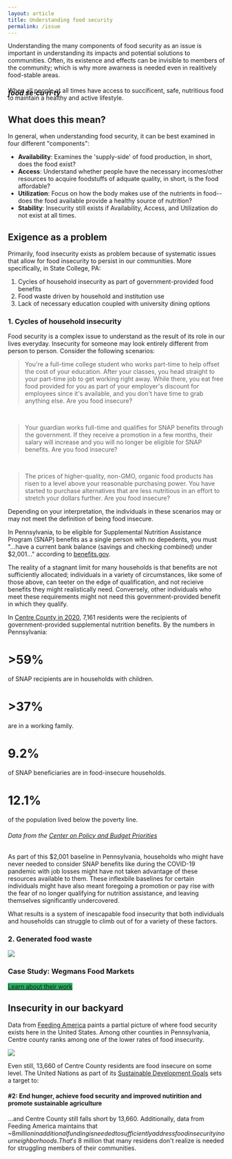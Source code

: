 ```yaml
---
layout: article
title: Understanding food security
permalink: /issue
---
```


Understanding the many components of food security as an issue is important in understanding its impacts and potential solutions to communities. Often, its existence and effects can be invisible to members of the community; which is why more awarness is needed even in realitively food-stable areas.

<h3 style="margin-bottom: -1.5rem"><i>food se·cu·ri·ty</i></h3>
When all people at all times have access to succificent, safe, nutritious food to maintain a healthy and active lifestyle.

## What does this mean?
In general, when understanding food security, it can be best examined in four different "components":
- **Availability**: Examines the 'supply-side' of food production, in short, does the food exist?
- **Access**: Understand whether people have the necessary incomes/other resources to acquire foodstuffs of adquate quality, in short, is the food affordable?
- **Utilization**: Focus on how the body makes use of the nutrients in food-- does the food available provide a healthy source of nutrition?
- **Stability**: Insecurity still exists if Availability, Access, and Utilization do not exist at all times.

## Exigence as a problem
Primarily, food insecurity exists as problem because of systematic issues that allow for food insecurity to persist in our communities. More specifically, in State College, PA:
1. Cycles of household insecurity as part of government-provided food benefits
2. Food waste driven by household and institution use
3. Lack of necessary education coupled with university dining options

### 1. Cycles of household insecurity
Food security is a complex issue to understand as the result of its role in our lives everyday. Insecurity for someone may look entirely different from person to person. Consider the following scenarios:

> You're a full-time college student who works part-time to help offset the cost of your education. After your classes, you head straight to your part-time job to get working right away. While there, you eat free food provided for you as part of your employer's discount for employees since it's available, and you don't have time to grab anything else. Are you food insecure?
<br>

> Your guardian works full-time and qualifies for SNAP benefits through the government. If they receive a promotion in a few months, their salary will increase and you will no longer be eligible for SNAP benefits. Are you food insecure?
<br>

> The prices of higher-quality, non-GMO, organic food products has risen to a level above your reasonable purchasing power. You have started to purchase alternatives that are less nutritious in an effort to stretch your dollars further. Are you food insecure?

Depending on your interpretation, the individuals in these scenarios may or may not meet the definition of being food insecure. 

In Pennsylvania, to be eligible for Supplemental Nutrition Assistance Program (SNAP) benefits as a single person with no depedents, you must "...have a current bank balance (savings and checking combined) under $2,001..." according to [benefits.gov](https://www.benefits.gov/benefit/1169). 

The reality of a stagnant limit for many households is that benefits are not sufficiently allocated; individuals in a variety of circumstances, like some of those above, can teeter on the edge of qualification, and not recieive benefits they might realistically need. Conversely, other individuals who meet these requirements might not need this government-provided benefit in which they qualify. 

In [Centre County in 2020](https://fred.stlouisfed.org/series/CBR42027PAA647NCEN), 7,161 residents were the recipients of government-provided supplemental nutrition benefits. By the numbers in Pennsylvania:

<div class="grid">
  <div class="cell cell--6">
  	<h1>>59%</h1>
  	<p>of SNAP recipients are in households with children.</p>
  </div>
  <div class="cell cell--6">
  	<h1>>37%</h1>
  	<p>are in a working family.</p>
  </div>
</div>
<div class="grid">
  <div class="cell cell--6">
  	<h1>9.2%</h1>
  	<p>of SNAP beneficiaries are in food-insecure households.</p>
  </div>
  <div class="cell cell--6">
  	<h1>12.1%</h1>
  	<p>of the population lived below the poverty line.</p>
  </div>
</div>
<h6>Data from the <a href="https://www.cbpp.org/research/food-assistance/a-closer-look-at-who-benefits-from-snap-state-by-state-fact-sheets#Pennsylvania">Center on Policy and Budget Priorities</a></h6>

As part of this $2,001 baseline in Pennsylvania, households who might have never needed to consider SNAP benefits like during the COVID-19 pandemic with job losses might have not taken advantage of these resources available to them. These inflexbile baselines for certain individuals might have also meant foregoing a promotion or pay rise with the fear of no longer qualifying for nutrition assistance, and leaving themselves significantly undercovered.

What results is a system of inescapable food insecurity that both individuals and households can struggle to climb out of for a variety of these factors. 

### 2. Generated food waste 

<div class="grid">
  <div class="cell cell--6">
  	<img style="max-width: 25%" src="https://lukeapie.github.io/creating-change/assets/images/wegmans.png">
  </div>
  <div class="cell cell--4">
  	<h3>Case Study: Wegmans Food Markets</h3>
  	<a class="button button--primary button--rounded button--xl" style="background-color: #27AE60" href="https://lukeapie.github.io/issue/wegmans">Learn about their work</a>
  </div>
</div>


## Insecurity in our backyard
Data from [Feeding America](https://feedingamerica.org) paints a partial picture of where food security exists here in the United States. Among other counties in Pennsylvania, Centre county ranks among one of the lower rates of food insecurity. 

<img src="https://lukeapie.github.io/creating-change/assets/images/feedingamerica.png">

Even still, 13,660 of Centre County residents are food insecure on some level. The United Nations as part of its [Sustainable Development Goals](https://sdgs.un.org) sets a target to:

<h4>#2: End hunger, achieve food security and improved nutirition and promote sustainable agriculture</h4>

...and Centre County still falls short by 13,660. Additionally, data from Feeding America maintains that ~$8 million in additional funding is needed to sufficiently address food insecurity in our neighborhoods. That's ~$8 million that many residens don't realize is needed for struggling members of their communities.

<!-- <iframe width="560" height="315" src="https://map.feedingamerica.org/county/2020/overall/pennsylvania/county/centre"></iframe> -->